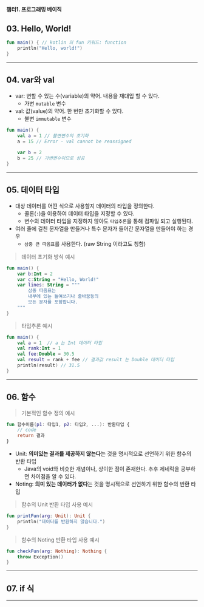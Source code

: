 #### 챕터1. 프로그래밍 베이직

## 03. Hello, World!
```kotlin
fun main() { // kotlin 의 fun 키워드: function
    println("Hello, world!")
}
```


***


## 04. var와 val
- var: 변할 수 있는 수(variable)의 약어. 내용을 재대입 할 수 있다.
    - 가변 `mutable` 변수
- val: 값(value)의 약어. 한 번만 초기화할 수 있다.
    - 불변 `immutable` 변수
```kotlin
fun main() {
    val a = 1 // 불변변수의 초기화
    a = 15 // Error - val cannot be reassigned
    
    var b = 2
    b = 25 // 가변변수이므로 성공
}
```


***


## 05. 데이터 타입
- 대상 데이터를 어떤 식으로 사용할지 데이터의 타입을 정의한다.
    - 콜론(`:`)을 이용하여 데이터 타입을 지정할 수 있다.
    - 변수의 데이터 타입을 지정하지 않아도 `타입추론`을 통해 컴파일 되고 실행된다.
- 여러 줄에 걸친 문자열을 만들거나 특수 문자가 들어간 문자열을 만들어야 하는 경우
    - `삼중 큰 따옴표`를 사용한다. (raw String 이라고도 칭함)
> 데이터 초기화 방식 예시
```kotlin
fun main() {
    var b:Int = 2
    var c:String = "Hello, World!"
    var lines: String = """
        삼중 따옴표는
        내부에 있는 들여쓰기나 줄바꿈등의
        모든 문자를 포함합니다.
    """
}
```
> 타입추론 예시
```kotlin
fun main() {
    val a = 1  // a 는 Int 데이터 타입
    val rank:Int = 1
    val fee:Double = 30.5
    val result = rank + fee // 결과값 result 는 Double 데이터 타입
    println(result) // 31.5
}
```


***


## 06. 함수
> 기본적인 함수 정의 예시
```kotlin
fun 함수이름(p1: 타입1, p2: 타입2, ...): 반환타입 {
    // code
    return 결과
}
```

- Unit: **의미있는 결과를 제공하지 않는다**는 것을 명시적으로 선언하기 위한 함수의 반환 타입
    - Java의 void와 비슷한 개념이나, 상이한 점이 존재한다. 추후 제네릭을 공부하면 차이점을 알 수 있다.
- Noting: **의미 있는 데이터가 없다**는 것을 명시적으로 선언하기 위한 함수의 반환 타입
> 함수의 Unit 반환 타입 사용 예시
```kotlin
fun printFun(arg: Unit): Unit {
    println("데이터를 반환하지 않습니다.")
}
```
> 함수의 Noting 반환 타입 사용 예시
```kotlin
fun checkFun(arg: Nothing): Nothing {
    throw Exception()
}
```


***


## 07. if 식


***